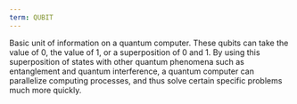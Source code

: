 ```yaml
---
term: QUBIT
---
```


Basic unit of information on a quantum computer. These qubits can take the value of 0, the value of 1, or a superposition of 0 and 1. By using this superposition of states with other quantum phenomena such as entanglement and quantum interference, a quantum computer can parallelize computing processes, and thus solve certain specific problems much more quickly.
